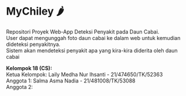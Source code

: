 # MyChiley 🌶️
Repositori Proyek Web-App Deteksi Penyakit pada Daun Cabai.
<br> User dapat mengunggah foto daun cabai ke dalam web untuk kemudian dideteksi penyakitnya.
<br> Sistem akan mendeteksi penyakit apa yang kira-kira diderita oleh daun cabai 

<b>Kelompok 18 (CS):</b>
<br>Ketua  Kelompok: Laily Medha Nur Ihsanti - 21/474650/TK/52363 
<br>Anggota 1: Salma Asma Nadia - 21/481008/TK/53088
<br>Anggota 2: 
